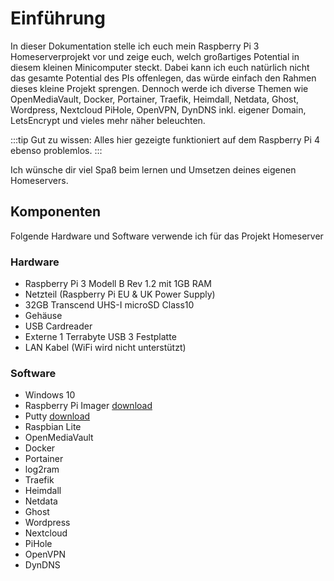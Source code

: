 # Einführung

In dieser Dokumentation stelle ich euch mein Raspberry Pi 3 Homeserverprojekt vor und zeige euch, welch großartiges Potential in diesem kleinen Minicomputer steckt. Dabei kann ich euch natürlich nicht das gesamte Potential des PIs offenlegen, das würde einfach den Rahmen dieses kleine Projekt sprengen. Dennoch werde ich diverse Themen wie OpenMediaVault, Docker, Portainer, Traefik, Heimdall, Netdata, Ghost, Wordpress, Nextcloud PiHole, OpenVPN, DynDNS inkl. eigener Domain, LetsEncrypt und vieles mehr näher beleuchten.

:::tip Gut zu wissen:
Alles hier gezeigte funktioniert auf dem Raspberry Pi 4 ebenso problemlos.
:::

Ich wünsche dir viel Spaß beim lernen und Umsetzen deines eigenen Homeservers.

## Komponenten

Folgende Hardware und Software verwende ich für das Projekt Homeserver

### Hardware

- Raspberry Pi 3 Modell B Rev 1.2 mit 1GB RAM
- Netzteil (Raspberry Pi EU & UK Power Supply)
- 32GB Transcend UHS-I microSD Class10
- Gehäuse
- USB Cardreader
- Externe 1 Terrabyte USB 3 Festplatte
- LAN Kabel (WiFi wird nicht unterstützt)

### Software

- Windows 10
- Raspberry Pi Imager [download](https://www.raspberrypi.org/downloads/)
- Putty [download](https://www.chiark.greenend.org.uk/~sgtatham/putty/latest.html)
- Raspbian Lite
- OpenMediaVault
- Docker
- Portainer
- log2ram
- Traefik
- Heimdall
- Netdata
- Ghost
- Wordpress
- Nextcloud
- PiHole
- OpenVPN
- DynDNS
